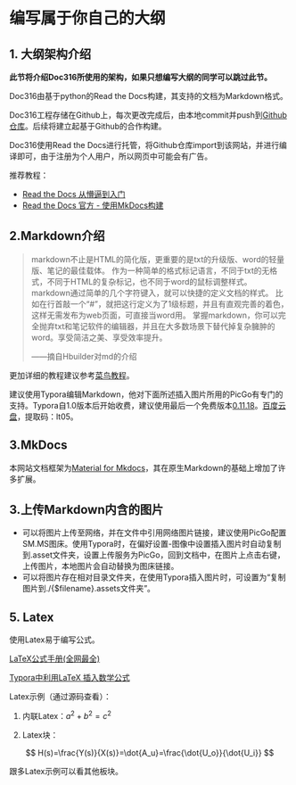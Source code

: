 # 编写属于你自己的大纲

## 1. 大纲架构介绍

**此节将介绍Doc316所使用的架构，如果只想编写大纲的同学可以跳过此节。**

Doc316由基于python的Read the Docs构建，其支持的文档为Markdown格式。

Doc316工程存储在Github上，每次更改完成后，由本地commit并push到[Github仓库](https://github.com/FZR95/Doc316.git)。后续将建立起基于Github的合作构建。

Doc316使用Read the Docs进行托管，将Github仓库import到该网站，并进行编译即可，由于注册为个人用户，所以网页中可能会有广告。

推荐教程：

+ [Read the Docs 从懵逼到入门](http://t.csdn.cn/t1Tlw)
+ [Read the Docs 官方 - 使用MkDocs构建](https://docs.readthedocs.io/en/stable/intro/getting-started-with-mkdocs.html)

## 2.Markdown介绍

> markdown不止是HTML的简化版，更重要的是txt的升级版、word的轻量版、笔记的最佳载体。
> 作为一种简单的格式标记语言，不同于txt的无格式，不同于HTML的复杂标记，也不同于word的鼠标调整样式。markdown通过简单的几个字符键入，就可以快捷的定义文档的样式。
> 比如在行首敲一个“#”，就把这行定义为了1级标题，并且有直观完善的着色，这样无需发布为web页面，可直接当word用。
> 掌握markdown，你可以完全抛弃txt和笔记软件的编辑器，并且在大多数场景下替代掉复杂臃肿的word。享受简洁之美、享受效率提升。
>
> ——摘自Hbuilder对md的介绍

更加详细的教程建议参考[菜鸟教程](https://www.runoob.com/markdown/md-tutorial.html)。

建议使用Typora编辑Markdown，他对下面所述插入图片所用的PicGo有专门的支持。Typora自1.0版本后开始收费，建议使用最后一个免费版本[0.11.18](https://www.jianshu.com/p/a80af3a01e1a)。[百度云盘](https://pan.baidu.com/s/19JNVF8wrxRnDnxqDEo3Vug
)，提取码：lt05。

## 3.MkDocs
本网站文档框架为[Material for Mkdocs](https://squidfunk.github.io/mkdocs-material/reference/)，其在原生Markdown的基础上增加了许多扩展。 

## 3.上传Markdown内含的图片

+ 可以将图片上传至网络，并在文件中引用网络图片链接，建议使用PicGo配置SM.MS图床。使用Typora时，在偏好设置-图像中设置插入图片时自动复制到.asset文件夹，设置上传服务为PicGo，回到文档中，在图片上点击右键，上传图片，本地图片会自动替换为图床链接。
+ 可以将图片存在相对目录文件夹，在使用Typora插入图片时，可设置为“复制图片到./{$filename}.assets文件夹”。

## 5. Latex

使用Latex易于编写公式。

[LaTeX公式手册(全网最全) ](https://www.cnblogs.com/1024th/p/11623258.html)

[Typora中利用LaTeX 插入数学公式](https://blog.csdn.net/happyday_d/article/details/83715440)

Latex示例（通过源码查看）：

1. 内联Latex：$a^2+b^2=c^2$

2. Latex块：

$$  
H(s)=\frac{Y(s)}{X(s)}=\dot{A_u}=\frac{\dot{U_o}}{\dot{U_i}} 
$$

跟多Latex示例可以看其他板块。
